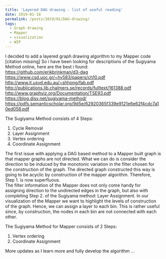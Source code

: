 ```yaml
---
title: 'Layered DAG drawing - list of useful reading'
date: 2019-01-18
permalink: /posts/2019/01/DAG-drawing/
tags:
  - Graph drawing
  - Mapper
  - visualization
  - WIP
---
```

I decided to add a layered graph drawing algorithm to my Mapper code [citation missing]
So i have been looking for descriptions of the Sugiyama Method online, here are the best i found:  
  <https://github.com/erikbrinkman/d3-dag>  
  <https://www.csd.uoc.gr/~hy583/papers/ch10.pdf>  
  <http://www.it.usyd.edu.au/~shhong/fab.pdf>  
  <http://publications.lib.chalmers.se/records/fulltext/161388.pdf>  
  <http://www.graphviz.org/Documentation/TSE93.pdf>  
  <https://blog.disy.net/sugiyama-method/>  
  <https://pdfs.semanticscholar.org/9d5e/62920365f339e9121e6e62f4cdc7a10ed058.pdf>  

The Sugiyama Method consists of 4 Steps:
1. Cycle Removal
2. Layer Assignment
3. Vertex ordering
4. Coordinate Assignment

The first issue with applying a DAG based method to a Mapper built graph is that mapper graphs are not directed. What we can do is consider the direction to be induced by the monotonic variation in the filter chosen for the construction of the graph. The directed graph constructed this way is going to be acyclic by construction of the mapper algorithm. Therefore, Step 1. is now superfluous.   
The filter information of the Mapper does not only come handy for assigning direction to the undirected edges in the graph, but also with completing Step 2. of the Sugiyama method: Layer Assignment. In our visualization of the Mapper we want to highlight the levels of construction of the graph. Hence, we can assign a layer to each bin. This is rather useful since, by construction, the nodes in each bin are not connected with each other.  

The Sugiyama Method for Mapper consists of 2 Steps:
1. Vertex ordering
2. Coordinate Assignment

More updates as I learn more and fully develop the algorithm ... 

